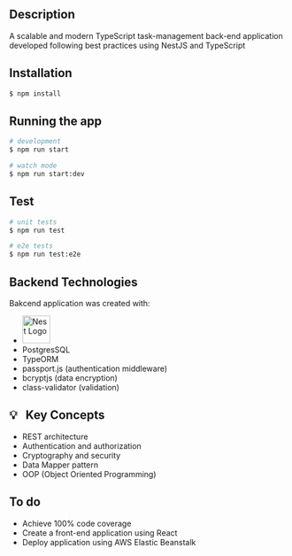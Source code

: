 ## Description

A scalable and modern TypeScript task-management back-end application developed following best practices using NestJS and TypeScript

## Installation

```bash
$ npm install
```

## Running the app

```bash
# development
$ npm run start

# watch mode
$ npm run start:dev
```

## Test

```bash
# unit tests
$ npm run test

# e2e tests
$ npm run test:e2e
```

## Backend Technologies
Bakcend application was created with:
- <a href="https://docs.nestjs.com"><img src="https://d33wubrfki0l68.cloudfront.net/49c2be6f2607b5c12dd27f8ecc8521723447975d/f05c5/logo-small.cbbeba89.svg" width=50 alt="Nest Logo"></a>
- PostgresSQL
- TypeORM
- passport.js (authentication middleware)
- bcryptjs (data encryption)
- class-validator (validation)

 ## 💡 &nbsp; Key Concepts

- REST architecture 
- Authentication and authorization
- Cryptography and security
- Data Mapper pattern
- OOP (Object Oriented Programming)

 ## To do

 - Achieve 100% code coverage 
 - Create a front-end application using React
 - Deploy application using AWS Elastic Beanstalk
